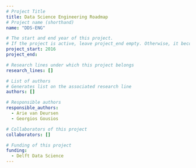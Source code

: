 ```yaml
---
# Project Title
title: Data Science Engineering Roadmap	
# Project name (shorthand)
name: "DDS-ENG"

# The start and end year of this project.
# If the project is active, leave project_end empty. Otherwise, it becomes a past project.
project_start: 2016
project_end: 

# Research lines under which this project belongs
research_lines: []

# List of authors 
# Generates list on the associated research line
authors: []

# Responsible authors
responsible_authors:
  - Arie van Deursen
  - Georgios Gousios

# Collaborators of this project
collaborators: []

# Funding of this project
funding:
  - Delft Data Science
---
```

